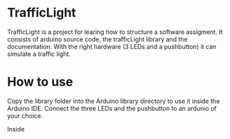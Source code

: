 # TrafficLight
TrafficLight is a project for learing how to structure a software assigment. It consists of arduino source code, the trafficLight library and the documentation.
With the right hardware (3 LEDs and a pushbutton) it can simulate a traffic light.

# How to use
Copy the library folder into the Arduino library directory to use it inside the Arduino IDE.
Connect the three LEDs and the pushbutton to an ardunio of your choice.

Inside 

